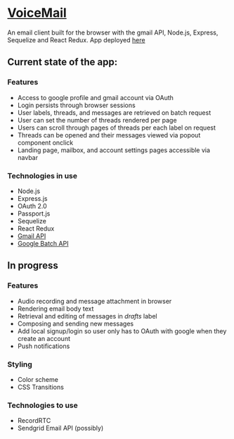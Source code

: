 # [VoiceMail](http://voicemail.herokuapp.com/)

An email client built for the browser with the gmail API, Node.js, Express, Sequelize and React Redux.
App deployed [here](http://voicemail.herokuapp.com/)

## Current state of the app:

### Features
* Access to google profile and gmail account via OAuth
* Login persists through browser sessions
* User labels, threads, and messages are retrieved on batch request
* User can set the number of threads rendered per page
* Users can scroll through pages of threads per each label on request
* Threads can be opened and their messages viewed via popout component onclick
* Landing page, mailbox, and account settings pages accessible via navbar

### Technologies in use
* Node.js
* Express.js
* OAuth 2.0
* Passport.js
* Sequelize
* React Redux
* [Gmail API](https://developers.google.com/gmail/api/guides/)
* [Google Batch API](https://github.com/pradeep-mishra/google-batch)

## In progress

### Features
* Audio recording and message attachment in browser
* Rendering email body text
* Retrieval and editing of messages in _drafts_ label
* Composing and sending new messages
* Add local signup/login so user only has to OAuth with google when they create an account
* Push notifications

### Styling
* Color scheme
* CSS Transitions

### Technologies to use
* RecordRTC
* Sendgrid Email API (possibly)

